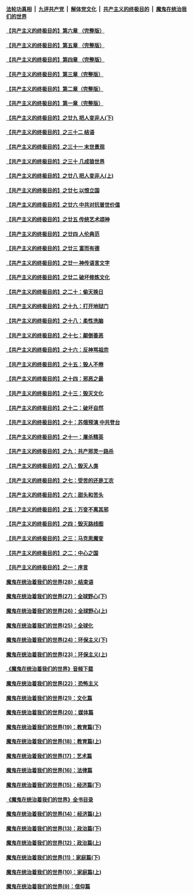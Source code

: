 ####  [法轮功真相](../../../../basic/blob/master/README.md?t=04161730) &nbsp;|&nbsp; [九评共产党](../../../../9ping.md/blob/master/README.md?t=04161730) &nbsp;|&nbsp; [解体党文化](../../../../jtdwh.md/blob/master/README.md?t=04161730)  &nbsp;|&nbsp; [共产主义的终极目的](../../../../gczydzjmd.md/blob/master/README.md?t=04161730) &nbsp;|&nbsp; [魔鬼在统治我们的世界](../../../../mgztzwmdsj.md/blob/master/README.md?t=04161730) 

#### [【共产主义的终极目的】第六章 （完整版）](../pages/nsc422/n11428913.md?t=04161730) 

#### [【共产主义的终极目的】第五章 （完整版）](../pages/nsc422/n11428912.md?t=04161730) 

#### [【共产主义的终极目的】第四章 （完整版）](../pages/nsc422/n11428907.md?t=04161730) 

#### [【共产主义的终极目的】第三章（完整版）](../pages/nsc422/n11428848.md?t=04161730) 

#### [【共产主义的终极目的】第二章（完整版）](../pages/nsc422/n11428831.md?t=04161730) 

#### [【共产主义的终极目的】第一章（完整版）](../pages/nsc422/n11417651.md?t=04161730) 

#### [【共产主义的终极目的】之廿九 把人变非人(下)](../pages/nsc422/n11344140.md?t=04161730) 

#### [【共产主义的终极目的】之三十二 结语](../pages/nsc422/n11360535.md?t=04161730) 

#### [【共产主义的终极目的】之三十一 末世景观](../pages/nsc422/n11351129.md?t=04161730) 

#### [【共产主义的终极目的】之三十 几成狼世界](../pages/nsc422/n11348280.md?t=04161730) 

#### [【共产主义的终极目的】之廿八 把人变非人(上)](../pages/nsc422/n11340492.md?t=04161730) 

#### [【共产主义的终极目的】之廿七 以恨立国](../pages/nsc422/n11336944.md?t=04161730) 

#### [【共产主义的终极目的】之廿六 中共对抗普世价值](../pages/nsc422/n11324785.md?t=04161730) 

#### [【共产主义的终极目的】之廿五 传统艺术颂神](../pages/nsc422/n11296396.md?t=04161730) 

#### [【共产主义的终极目的】之廿四 人伦典范](../pages/nsc422/n11296397.md?t=04161730) 

#### [【共产主义的终极目的】之廿三 富而有德](../pages/nsc422/n11283598.md?t=04161730) 

#### [【共产主义的终极目的】之廿一 神传语言文字](../pages/nsc422/n11263265.md?t=04161730) 

#### [【共产主义的终极目的】之廿二 破坏修炼文化](../pages/nsc422/n11245728.md?t=04161730) 

#### [【共产主义的终极目的】之二十：偷天换日](../pages/nsc422/n11238846.md?t=04161730) 

#### [【共产主义的终极目的】之十九：打开地狱门](../pages/nsc422/n11206376.md?t=04161730) 

#### [【共产主义的终极目的】之十八：柔性洗脑](../pages/nsc422/n11199994.md?t=04161730) 

#### [【共产主义的终极目的】之十七：颠倒善恶](../pages/nsc422/n11179782.md?t=04161730) 

#### [【共产主义的终极目的】之十六：反神骂祖宗](../pages/nsc422/n11166798.md?t=04161730) 

#### [【共产主义的终极目的】之十五：毁人不倦](../pages/nsc422/n11166792.md?t=04161730) 

#### [【共产主义的终极目的】之十四：邪恶之最](../pages/nsc422/n11150249.md?t=04161730) 

#### [【共产主义的终极目的】之十三：毁灭文化](../pages/nsc422/n11135227.md?t=04161730) 

#### [【共产主义的终极目的】之十二：破坏自然](../pages/nsc422/n11135214.md?t=04161730) 

#### [【共产主义的终极目的】之十：苏俄预演 中共登台](../pages/nsc422/n11118424.md?t=04161730) 

#### [【共产主义的终极目的】之十一：屠杀精英](../pages/nsc422/n11118442.md?t=04161730) 

#### [【共产主义的终极目的】之九：共产邪灵一路杀](../pages/nsc422/n11114139.md?t=04161730) 

#### [【共产主义的终极目的】之八：毁灭人类](../pages/nsc422/n11108503.md?t=04161730) 

#### [【共产主义的终极目的】之七：受苦的还是工农](../pages/nsc422/n11101809.md?t=04161730) 

#### [【共产主义的终极目的】之六：甜头和苦头](../pages/nsc422/n11096971.md?t=04161730) 

#### [【共产主义的终极目的】之五：万变不离其邪](../pages/nsc422/n11091285.md?t=04161730) 

#### [【共产主义的终极目的】之四：毁灭路线图](../pages/nsc422/n11086284.md?t=04161730) 

#### [【共产主义的终极目的】之三：马克思魔变](../pages/nsc422/n11061941.md?t=04161730) 

#### [【共产主义的终极目的】之二：中心之国](../pages/nsc422/n11047728.md?t=04161730) 

#### [【共产主义的终极目的】之一：序言](../pages/nsc422/n11086077.md?t=04161730) 

#### [魔鬼在统治着我们的世界(28)：结束语](../pages/nsc422/n10936246.md?t=04161730) 

#### [魔鬼在统治着我们的世界(27)：全球野心(下)](../pages/nsc422/n10928319.md?t=04161730) 

#### [魔鬼在统治着我们的世界(26)：全球野心(上)](../pages/nsc422/n10900318.md?t=04161730) 

#### [魔鬼在统治着我们的世界(25)：全球化](../pages/nsc422/n10788205.md?t=04161730) 

#### [魔鬼在统治着我们的世界(24)：环保主义(下)](../pages/nsc422/n10695307.md?t=04161730) 

#### [魔鬼在统治着我们的世界(23)：环保主义(上)](../pages/nsc422/n10688613.md?t=04161730) 

#### [《魔鬼在统治着我们的世界》音频下载](../pages/nsc422/n10635553.md?t=04161730) 

#### [魔鬼在统治着我们的世界(22)：恐怖主义](../pages/nsc422/n10614727.md?t=04161730) 

#### [魔鬼在统治着我们的世界(21)：文化篇](../pages/nsc422/n10597706.md?t=04161730) 

#### [魔鬼在统治着我们的世界(20)：媒体篇](../pages/nsc422/n10586579.md?t=04161730) 

#### [魔鬼在统治着我们的世界(19)：教育篇(下)](../pages/nsc422/n10564808.md?t=04161730) 

#### [魔鬼在统治着我们的世界(18)：教育篇(上)](../pages/nsc422/n10526970.md?t=04161730) 

#### [魔鬼在统治着我们的世界(17)：艺术篇](../pages/nsc422/n10499093.md?t=04161730) 

#### [魔鬼在统治着我们的世界(16)：法律篇](../pages/nsc422/n10485969.md?t=04161730) 

#### [魔鬼在统治着我们的世界(15)：经济篇(下)](../pages/nsc422/n10469975.md?t=04161730) 

#### [《魔鬼在统治着我们的世界》全书目录](../pages/nsc422/n10464261.md?t=04161730) 

#### [魔鬼在统治着我们的世界(14)：经济篇(上)](../pages/nsc422/n10457370.md?t=04161730) 

#### [魔鬼在统治着我们的世界(13)：政治篇(下)](../pages/nsc422/n10448270.md?t=04161730) 

#### [魔鬼在统治着我们的世界(12)：政治篇(上)](../pages/nsc422/n10444576.md?t=04161730) 

#### [魔鬼在统治着我们的世界(11)：家庭篇(下)](../pages/nsc422/n10440961.md?t=04161730) 

#### [魔鬼在统治着我们的世界(10)：家庭篇(上)](../pages/nsc422/n10435448.md?t=04161730) 

#### [魔鬼在统治着我们的世界(9)：信仰篇](../pages/nsc422/n10432159.md?t=04161730) 

